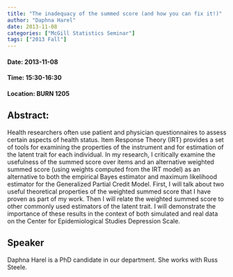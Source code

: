 ```yaml
---
title: "The inadequacy of the summed score (and how you can fix it!)"
author: "Daphna Harel"
date: 2013-11-08
categories: ["McGill Statistics Seminar"]
tags: ["2013 Fall"]
---
```


#### Date: 2013-11-08
#### Time: 15:30-16:30
#### Location: BURN 1205

## Abstract:


Health researchers often use patient and physician questionnaires to assess certain aspects of health status. Item Response Theory (IRT) provides a set of tools for examining the properties of the instrument and for estimation of the latent trait for each individual. In my research, I critically examine the usefulness of the summed score over items and an alternative weighted summed score (using weights computed from the IRT model) as an alternative to both the empirical Bayes estimator and maximum likelihood estimator for the Generalized Partial Credit Model. First, I will talk about two useful theoretical properties of the weighted summed score that I have proven as part of my work. Then I will relate the weighted summed score to other commonly used estimators of the latent trait. I will demonstrate the importance of these results in the context of both simulated and real data on the Center for Epidemiological Studies Depression Scale.





## Speaker

Daphna Harel is a PhD candidate in our department. She works with Russ Steele.

